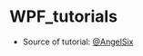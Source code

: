 # WPF_tutorials

- Source of tutorial: 
[@AngelSix](https://www.youtube.com/playlist?list=PLrW43fNmjaQVYF4zgsD0oL9Iv6u23PI6M)


